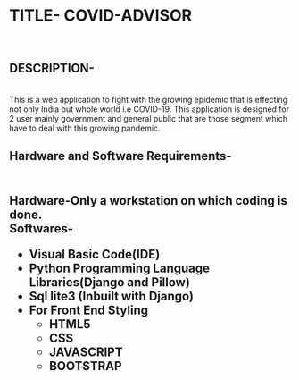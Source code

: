 <H1> TITLE- COVID-ADVISOR </H1>
<BR>
<h2>DESCRIPTION-</h2>
  <br>
This is a web application to fight with the growing epidemic that is effecting not only India but whole world i.e COVID-19.
This application is designed for 2 user mainly government and general public that are those segment which have to deal with this growing pandemic.
<br>
<h2> Hardware and Software Requirements- <h2>
  <br>
Hardware-Only a workstation on which coding is done.
  <br>
Softwares-
  <ul>
  <li>Visual Basic Code(IDE)</li>
   <li>Python Programming Language Libraries(Django and Pillow)</li>
    <li>Sql lite3 (Inbuilt with Django)</li>
    <li>For Front End Styling 
<ul><li>HTML5</li>
      <li>CSS</li>
      <li>JAVASCRIPT</li>
      <li>BOOTSTRAP</li></ul>    
</li>
  </ul>
  
